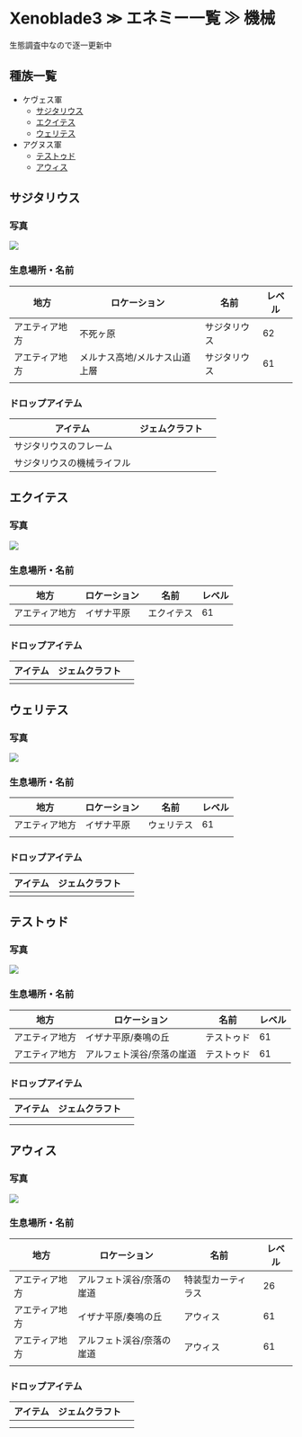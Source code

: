 # Xenoblade3 ≫ エネミー一覧 ≫ 機械

生態調査中なので逐一更新中


## 種族一覧

- ケヴェス軍
    - [サジタリウス](#サジタリウス)
    - [エクイテス](#エクイテス)
    - [ウェリテス](#ウェリテス)
- アグヌス軍
    - [テストゥド](#テストゥド)
    - [アウィス](#アウィス)


## サジタリウス

### 写真

![](./サジタリウス.jpg)

### 生息場所・名前

| 地方           | ロケーション                  | 名前         | レベル |
| -------------- | ----------------------------- | ------------ | ------ |
| アエティア地方 | 不死ヶ原                      | サジタリウス | 62     |
| アエティア地方 | メルナス高地/メルナス山道上層 | サジタリウス | 61     |
|                |                               |              |        |


### ドロップアイテム

| アイテム                   | ジェムクラフト |     |
| -------------------------- | -------------- | --- |
| サジタリウスのフレーム     |                |     |
| サジタリウスの機械ライフル |                |     |



## エクイテス

### 写真

![](./エクイテス.jpg)

### 生息場所・名前

| 地方           | ロケーション | 名前       | レベル |
| -------------- | ------------ | ---------- | ------ |
| アエティア地方 | イザナ平原     | エクイテス | 61     |
|                |              |            |        |


### ドロップアイテム

| アイテム | ジェムクラフト |     |
| -------- | -------------- | --- |
|          |                |     |



## ウェリテス

### 写真

![](./ウェリテス.jpg)

### 生息場所・名前

| 地方           | ロケーション | 名前       | レベル |
| -------------- | ------------ | ---------- | ------ |
| アエティア地方 | イザナ平原   | ウェリテス | 61     |
|                |              |            |        |


### ドロップアイテム

| アイテム | ジェムクラフト |     |
| -------- | -------------- | --- |
|          |                |     |


## テストゥド

### 写真

![](./テストゥド.jpg)

### 生息場所・名前

| 地方           | ロケーション              | 名前       | レベル |
| -------------- | ------------------------- | ---------- | ------ |
| アエティア地方 | イザナ平原/奏鳴の丘       | テストゥド | 61     |
| アエティア地方 | アルフェト渓谷/奈落の崖道 | テストゥド | 61     |


### ドロップアイテム

| アイテム | ジェムクラフト |     |
| -------- | -------------- | --- |
|          |                |     |
|          |                |     |



## アウィス

### 写真

![](./アウィス.jpg)

### 生息場所・名前

| 地方           | ロケーション              | 名前               | レベル |
| -------------- | ------------------------- | ------------------ | ------ |
| アエティア地方 | アルフェト渓谷/奈落の崖道 | 特装型カーティラス | 26     |
| アエティア地方 | イザナ平原/奏鳴の丘       | アウィス           | 61     |
| アエティア地方 | アルフェト渓谷/奈落の崖道 | アウィス           | 61     |
|                |                           |                    |        |


### ドロップアイテム

| アイテム | ジェムクラフト |     |
| -------- | -------------- | --- |
|          |                |     |
|          |                |     |

